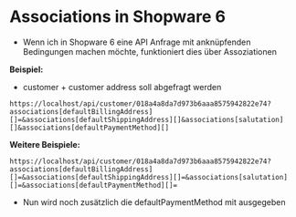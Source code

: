 # Associations in Shopware 6

- Wenn ich in Shopware 6 eine API Anfrage mit anknüpfenden Bedingungen machen möchte, funktioniert dies über Assoziationen


**Beispiel:**
- customer + customer address soll abgefragt werden

```
https://localhost/api/customer/018a4a8da7d973b6aaa8575942822e74?associations[defaultBillingAddress][]=&associations[defaultShippingAddress][]&associations[salutation][]&associations[defaultPaymentMethod][]
```

**Weitere Beispiele:**

`https://localhost/api/customer/018a4a8da7d973b6aaa8575942822e74?associations[defaultBillingAddress][]=&associations[defaultShippingAddress][]=&associations[salutation][]=&associations[defaultPaymentMethod][]=`

- Nun wird noch zusätzlich die defaultPaymentMethod mit ausgegeben
